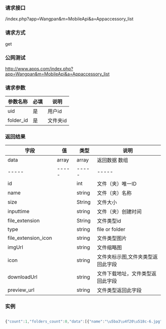 ### **请求接口**
/index.php?app=Wangpan&m=MobileApi&a=Appaccessory_list

### **请求方式**
get

### **公网测试**
http://www.apps.com/index.php?app=Wangpan&m=MobileApi&a=Appaccessory_list

### **请求参数**

| 参数名称  |必填|     说明      |
|------|-----|------|
| uid     | 是 |   用户id   |
| folder_id| 是 |  文件夹id   |

### **返回结果**
|字段       |值             |类型    |说明           |
| --------- |--------      |--------|--------       |
|data       |array         |array  |返回数据 数组    |
|-----      |-----         |-----  |-----           |
|id         |              |int    |文件（夹）唯一ID  |
|name       |              |string |文件（夹）名称   |
|size       |              |String |文件大小  |
|inputtime  |              |string    |文件（夹）创建时间 |
|file_extension |          |String |文件类型id |
|type       |              |string    |file or folder |
|file_extension_icon|              |string|文件类型图片 |
|imgUrl|              |string|文件缩略图 |
|icon|              |string|文件夹标示图,文件夹类型返回此字段 |
|downloadUrl|              |string|文件下载地址，文件类型返回此字段 |
|preview_url|              |string|文件类型返回此字段 |

### 实例

``` javascript

{"count":1,"folders_count":0,"data":[{"name":"\u5ba3\u4f20\u518c-6.jpg","id":"11380","type":"file","inputtime":"2016-09-06 14:57:20","file_extension_icon":".\/App\/Wangpan\/static\/images\/jpg.png","file_extension":1,"imgUrl":".\/Uploads\/2016\/0906\/14\/57ce68d0e838d.jpg","downloadUrl":"http:\/\/www.apps.com\/Uploads\/\/2016\/0906\/14\/57ce68d0e838d.jpg","preview_url":".\/Uploads\/\/2016\/0906\/14\/57ce68d0e838d.jpg","size":"449.1 K"}]}